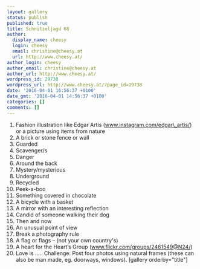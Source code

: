 ```yaml
---
layout: gallery
status: publish
published: true
title: Schnitzeljagd 68
author:
  display_name: cheesy
  login: cheesy
  email: christine@cheesy.at
  url: http://www.cheesy.at/
author_login: cheesy
author_email: christine@cheesy.at
author_url: http://www.cheesy.at/
wordpress_id: 29738
wordpress_url: http://www.cheesy.at/?page_id=29738
date: '2016-04-01 16:56:37 +0100'
date_gmt: '2016-04-01 14:56:37 +0100'
categories: []
comments: []
---
```

1. Fashion illustration like Edgar Artis (www.instagram.com/edgar\_artis/) or a picture using items from nature
2. A brick or stone fence or wall
3. Guarded
4. Scavenger/s
5. Danger
6. Around the back
7. Mystery/mysterious
8. Underground
9. Recycled
10. Peek-a-boo
11. Something covered in chocolate
12. A bicycle with a basket
13. A mirror with an interesting reflection
14. Candid of someone walking their dog
15. Then and now
16. An unusual point of view
17. Break a photography rule
18. A flag or flags – (not your own country's)
19. A heart for the Heart’s Group (www.flickr.com/groups/2461549@N24/)
20. Love is .....
Challenge: Post four photos using natural frames (these can also be man made, eg. doorways, windows).
[gallery orderby="title"]
